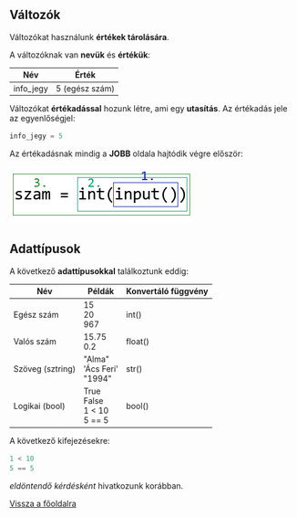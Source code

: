 ## Változók

Változókat használunk **értékek tárolására**.

A változóknak van **nevük** és **értékük**:

| Név  | Érték |
| ------------- | ------------- |
| info_jegy  | 5 (egész szám)  |

Változókat **értékadással** hozunk létre, ami egy **utasítás**. Az értékadás jele az egyenlőségjel:

```python
info_jegy = 5
```

Az értékadásnak mindig a **JOBB** oldala hajtódik végre először:

![Értékadás sorrendje](ertekadas_sorrend.png "Értékadás sorrendje")

## Adattípusok

A következő **adattípusokkal** találkoztunk eddig:

| Név  | Példák | Konvertáló függvény
| ------------- | ------------- | ------------- |
| Egész szám | 15<br>20<br>967 | int()
| Valós szám | 15.75<br>0.2 | float()
| Szöveg (sztring) | "Alma"<br>'Ács Feri'<br>"1994" | str()
| Logikai (bool) | True<br>False<br>1 < 10<br>5 == 5 | bool()


A következő kifejezésekre:
```python
1 < 10
5 == 5
```
*eldöntendő kérdésként* hivatkozunk korábban.

[Vissza a főoldalra](../blob/master/README.md)
